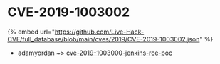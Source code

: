# CVE-2019-1003002
{% embed url="https://github.com/Live-Hack-CVE/full_database/blob/main/cves/2019/CVE-2019-1003002.json" %}

* adamyordan ~> [cve-2019-1003000-jenkins-rce-poc](https://www.alice-snow.ru/2019/database/cve-2019-1003002/cve-2019-1003000-jenkins-rce-poc-adamyordan)
